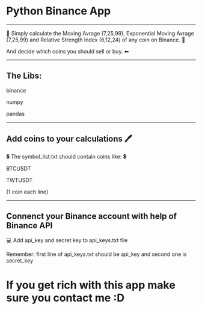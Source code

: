 # Python Binance App
---------------------------------------------
💸 Simply calculate the Moving Avrage (7,25,99), Exponential Moving Avrage (7,25,99) and Relative Strength Index (6,12,24) of any coin on Binance. 💸

And decide which coins you should sell or buy. ⬅

---------------------------------------
## The Libs:

binance

numpy

pandas

-------------------------------------------

## Add coins to your calculations 🖊

💲 The symbol_list.txt should contain coins like: 💲


BTCUSDT

TWTUSDT


(1 coin each line)

-------------------------------------------

## Connenct your Binance account with help of Binance API

💻 Add api_key and secret key to api_keys.txt file 

Remember: first line of api_keys.txt should be api_key and second one is secret_key

# If you get rich with this app make sure you contact me :D


